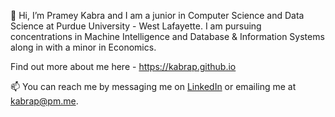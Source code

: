 👋 Hi, I’m Pramey Kabra and I am a junior in Computer Science and Data Science at Purdue University - West Lafayette. I am pursuing concentrations in Machine Intelligence and Database & Information Systems along in with a minor in Economics.

Find out more about me here - https://kabrap.github.io

📫 You can reach me by messaging me on [LinkedIn](https://www.linkedin.com/in/kabrap/) or emailing me at [kabrap@pm.me](mailto:kabrap@pm.me).

